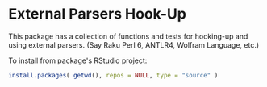 # External Parsers Hook-Up

This package has a collection of functions and tests for hooking-up and using external parsers. (Say Raku Perl 6, ANTLR4, Wolfram Language, etc.)

To install from package's RStudio project:

```r
install.packages( getwd(), repos = NULL, type = "source" )
```
